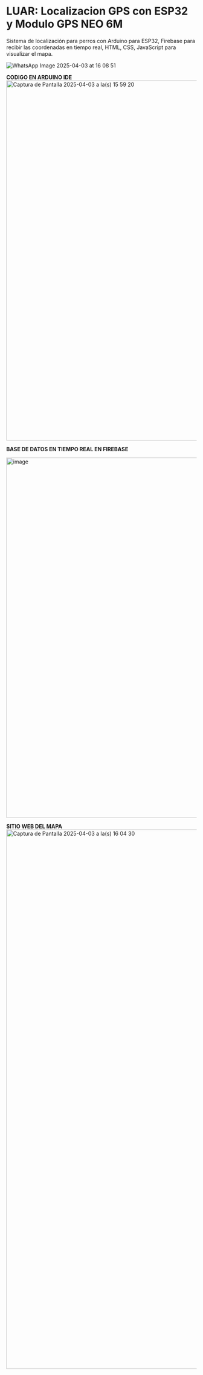 # LUAR: Localizacion GPS con ESP32 y Modulo GPS NEO 6M 
Sistema de localización para perros con Arduino para ESP32, Firebase para recibir las coordenadas en tiempo real, HTML, CSS, JavaScript para visualizar el mapa.

![WhatsApp Image 2025-04-03 at 16 08 51](https://github.com/user-attachments/assets/10fec954-a210-425f-b534-b93fbbe87ab7)


**CODIGO EN ARDUINO IDE**
<img width="950" alt="Captura de Pantalla 2025-04-03 a la(s) 15 59 20" src="https://github.com/user-attachments/assets/417a0b82-addb-481c-ba9f-de563a5e594f" />

**BASE DE DATOS EN TIEMPO REAL EN FIREBASE**

<img width="950" alt="image" src="https://github.com/user-attachments/assets/ce41b85c-7bbb-4be4-9684-af32c9cf0b5a" />

**SITIO WEB DEL MAPA**
<img width="1423" alt="Captura de Pantalla 2025-04-03 a la(s) 16 04 30" src="https://github.com/user-attachments/assets/e23dfa7e-6081-4025-97f6-a74f390060a4" />

